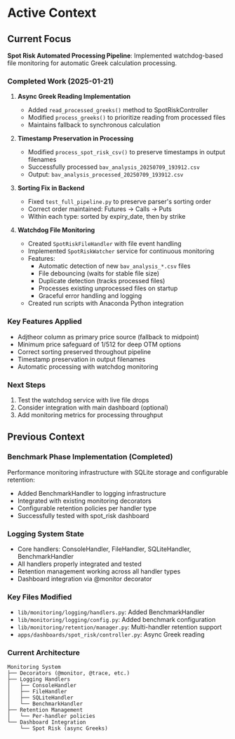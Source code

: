 # Active Context

## Current Focus
**Spot Risk Automated Processing Pipeline**: Implemented watchdog-based file monitoring for automatic Greek calculation processing.

### Completed Work (2025-01-21)
1. **Async Greek Reading Implementation**
   - Added `read_processed_greeks()` method to SpotRiskController
   - Modified `process_greeks()` to prioritize reading from processed files
   - Maintains fallback to synchronous calculation

2. **Timestamp Preservation in Processing**
   - Modified `process_spot_risk_csv()` to preserve timestamps in output filenames
   - Successfully processed `bav_analysis_20250709_193912.csv`
   - Output: `bav_analysis_processed_20250709_193912.csv`

3. **Sorting Fix in Backend**
   - Fixed `test_full_pipeline.py` to preserve parser's sorting order
   - Correct order maintained: Futures → Calls → Puts
   - Within each type: sorted by expiry_date, then by strike

4. **Watchdog File Monitoring**
   - Created `SpotRiskFileHandler` with file event handling
   - Implemented `SpotRiskWatcher` service for continuous monitoring
   - Features:
     - Automatic detection of new `bav_analysis_*.csv` files
     - File debouncing (waits for stable file size)
     - Duplicate detection (tracks processed files)
     - Processes existing unprocessed files on startup
     - Graceful error handling and logging
   - Created run scripts with Anaconda Python integration

### Key Features Applied
- Adjtheor column as primary price source (fallback to midpoint)
- Minimum price safeguard of 1/512 for deep OTM options
- Correct sorting preserved throughout pipeline
- Timestamp preservation in output filenames
- Automatic processing with watchdog monitoring

### Next Steps
1. Test the watchdog service with live file drops
2. Consider integration with main dashboard (optional)
3. Add monitoring metrics for processing throughput

## Previous Context

### Benchmark Phase Implementation (Completed)
Performance monitoring infrastructure with SQLite storage and configurable retention:
- Added BenchmarkHandler to logging infrastructure
- Integrated with existing monitoring decorators
- Configurable retention policies per handler type
- Successfully tested with spot_risk dashboard

### Logging System State
- Core handlers: ConsoleHandler, FileHandler, SQLiteHandler, BenchmarkHandler
- All handlers properly integrated and tested
- Retention management working across all handler types
- Dashboard integration via @monitor decorator

### Key Files Modified
- `lib/monitoring/logging/handlers.py`: Added BenchmarkHandler
- `lib/monitoring/logging/config.py`: Added benchmark configuration
- `lib/monitoring/retention/manager.py`: Multi-handler retention support
- `apps/dashboards/spot_risk/controller.py`: Async Greek reading

### Current Architecture
```
Monitoring System
├── Decorators (@monitor, @trace, etc.)
├── Logging Handlers
│   ├── ConsoleHandler
│   ├── FileHandler  
│   ├── SQLiteHandler
│   └── BenchmarkHandler
├── Retention Management
│   └── Per-handler policies
└── Dashboard Integration
    └── Spot Risk (async Greeks)
```